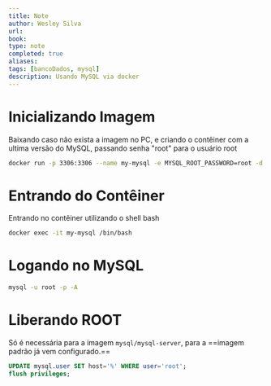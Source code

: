 ```yaml
---
title: Note
author: Wesley Silva
url:
book:
type: note
completed: true
aliases:
tags: [bancoDados, mysql]
description: Usando MySQL via docker
---
```

# Inicializando Imagem
Baixando caso não exista a imagem no PC, e criando o contêiner com a ultima versão do MySQL, passando senha "root" para o usuário root
```bash
docker run -p 3306:3306 --name my-mysql -e MYSQL_ROOT_PASSWORD=root -d mysql:8
```
# Entrando do Contêiner
Entrando no contêiner utilizando o shell bash
```bash
docker exec -it my-mysql /bin/bash
```
# Logando no MySQL
```bash
mysql -u root -p -A
```
# Liberando ROOT
Só é necessária para a imagem `mysql/mysql-server`, para a ==imagem padrão já vem configurado.==
```sql
UPDATE mysql.user SET host='%' WHERE user='root';
flush privileges;
```
